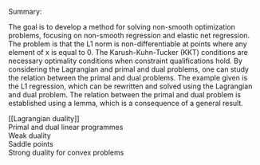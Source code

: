 Summary:

The goal is to develop a method for solving non-smooth optimization problems, focusing on non-smooth regression and elastic net regression. The problem is that the L1 norm is non-differentiable at points where any element of x is equal to 0. The Karush-Kuhn-Tucker (KKT) conditions are necessary optimality conditions when constraint qualifications hold. By considering the Lagrangian and primal and dual problems, one can study the relation between the primal and dual problems. The example given is the L1 regression, which can be rewritten and solved using the Lagrangian and dual problem. The relation between the primal and dual problem is established using a lemma, which is a consequence of a general result.

[[Lagrangian duality]]   
Primal and dual linear programmes   
Weak duality   
Saddle points   
Strong duality for convex problems
